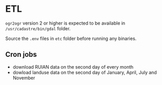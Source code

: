 # ETL

`ogr2ogr` version 2 or higher is expected to be available in `/usr/cadastre/bin/gdal` folder.

Source the `.env` files in `etc` folder before running any binaries.

## Cron jobs

- download RUIAN data on the second day of every month
- dowload landuse data on the second day of January, April, July and November
